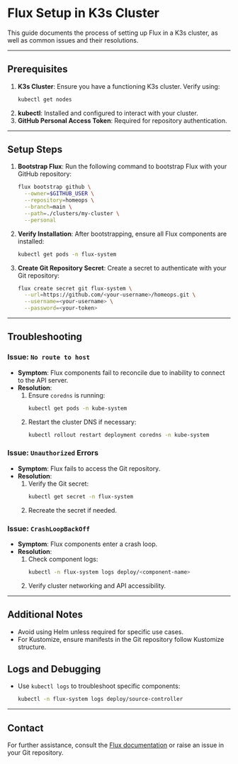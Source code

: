 
# Flux Setup in K3s Cluster

This guide documents the process of setting up Flux in a K3s cluster, as well as common issues and their resolutions.

---

## Prerequisites

1. **K3s Cluster**: Ensure you have a functioning K3s cluster. Verify using:
   ```bash
   kubectl get nodes
   ```
2. **kubectl**: Installed and configured to interact with your cluster.
3. **GitHub Personal Access Token**: Required for repository authentication.

---

## Setup Steps

1. **Bootstrap Flux**:
   Run the following command to bootstrap Flux with your GitHub repository:
   ```bash
   flux bootstrap github \
     --owner=$GITHUB_USER \
     --repository=homeops \
     --branch=main \
     --path=./clusters/my-cluster \
     --personal
   ```

2. **Verify Installation**:
   After bootstrapping, ensure all Flux components are installed:
   ```bash
   kubectl get pods -n flux-system
   ```

3. **Create Git Repository Secret**:
   Create a secret to authenticate with your Git repository:
   ```bash
   flux create secret git flux-system \
     --url=https://github.com/<your-username>/homeops.git \
     --username=<your-username> \
     --password=<your-token>
   ```

---

## Troubleshooting

### Issue: `No route to host`
- **Symptom**: Flux components fail to reconcile due to inability to connect to the API server.
- **Resolution**:
  1. Ensure `coredns` is running:
     ```bash
     kubectl get pods -n kube-system
     ```
  2. Restart the cluster DNS if necessary:
     ```bash
     kubectl rollout restart deployment coredns -n kube-system
     ```

### Issue: `Unauthorized` Errors
- **Symptom**: Flux fails to access the Git repository.
- **Resolution**:
  1. Verify the Git secret:
     ```bash
     kubectl get secret -n flux-system
     ```
  2. Recreate the secret if needed.

### Issue: `CrashLoopBackOff`
- **Symptom**: Flux components enter a crash loop.
- **Resolution**:
  1. Check component logs:
     ```bash
     kubectl -n flux-system logs deploy/<component-name>
     ```
  2. Verify cluster networking and API accessibility.

---

## Additional Notes

- Avoid using Helm unless required for specific use cases.
- For Kustomize, ensure manifests in the Git repository follow Kustomize structure.

## Logs and Debugging

- Use `kubectl logs` to troubleshoot specific components:
  ```bash
  kubectl -n flux-system logs deploy/source-controller
  ```

---

## Contact

For further assistance, consult the [Flux documentation](https://fluxcd.io/docs/) or raise an issue in your Git repository.
